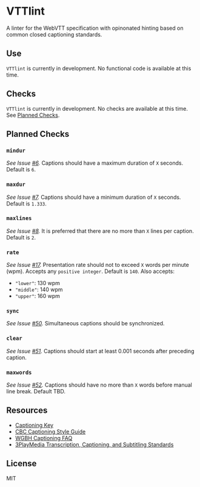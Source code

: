 # VTTlint

A linter for the WebVTT specification with opinonated hinting based on common closed captioning standards.

## Use

`VTTlint` is currently in development. No functional code is available at this time.

## Checks

`VTTlint` is currently in development. No checks are available at this time. See [Planned Checks](#planned-checks).

## Planned Checks

### `mindur`
*See Issue [#6](/../../issues/6).* Captions should have a maximum duration of `X` seconds. Default is `6`.

### `maxdur`
*See Issue [#7](/../../issues/7).* Captions should have a minimum duration of `X` seconds. Default is `1.333`.

### `maxlines`
*See Issue [#8](/../../issues/8).* It is preferred that there are no more than `X` lines per caption. Default is `2`.

### `rate`
*See Issue [#17](/../../issues/17).* Presentation rate should not to exceed `X` words per minute (wpm). Accepts any `positive integer`. Default is `140`. Also accepts:

* `"lower"`: 130 wpm
* `"middle"`: 140 wpm
* `"upper"`: 160 wpm

### `sync`
*See Issue [#50](/../../issues/50).* Simultaneous captions should be synchronized.

### `clear`
*See Issue [#51](/../../issues/51).* Captions should start at least 0.001 seconds after preceding caption.

### `maxwords`
*See Issue [#52](/../../issues/52).* Captions should have no more than `X` words before manual line break. Default TBD.

## Resources

* [Captioning Key](http://captioningkey.com/)
* [CBC Captioning Style Guide](https://www.dcmp.org/caai/nadh218.pdf)
* [WGBH Captioning FAQ](http://main.wgbh.org/wgbh/pages/mag/services/captioning/faq/sugg-styles-conv-faq.html)
* [3PlayMedia Transcription, Captioning, and Subtitling Standards](http://www.3playmedia.com/2014/05/06/transcription-captioning-subtitling-standards/)

## License
MIT